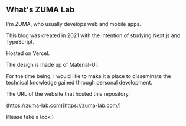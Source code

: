 ## What's ZUMA Lab

I'm ZUMA, who usually develops web and mobile apps.

This blog was created in 2021 with the intention of studying Next.js and TypeScript.

Hosted on Vercel.

The design is made up of Material-UI.

For the time being, I would like to make it a place to disseminate the technical knowledge gained through personal development.

The URL of the website that hosted this repository.

(https://zuma-lab.com)[https://zuma-lab.com/]

Please take a look:)

